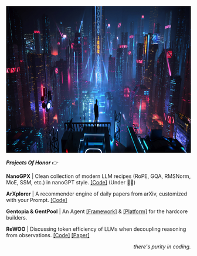 
<div align='center'>
  <img height=400 width=1000 src='https://github.com/billxbf/billxbf/blob/main/arasaka_bkgd.jpg?raw=true' />
</div>

***Projects Of Honor*** 👉 

**NanoGPX** | Clean collection of modern LLM recipes (RoPE, GQA, RMSNorm, MoE, SSM, etc.) in nanoGPT style. [[Code]](https://github.com/billxbf/nanoGPX) (Under 👷‍♂️)

**ArXplorer** | A recommender engine of daily papers from arXiv, customized with your Prompt. [[Code]](https://github.com/billxbf/arxplorer)

**Gentopia & GentPool** | An Agent [[Framework]](https://github.com/Gentopia-AI/Gentopia) & [[Platform]](https://github.com/Gentopia-AI/GentPool) for the hardcore builders.

**ReWOO** | Discussing token efficiency of LLMs when decoupling reasoning from observations. [[Code]](https://github.com/billxbf/ReWOO) [[Paper]](https://arxiv.org/abs/2305.18323#:~:text=ReWOO%3A%20Decoupling%20Reasoning%20from%20Observations%20for%20Efficient%20Augmented%20Language%20Models,-Binfeng%20Xu%2C%20Zhiyuan&text=Augmented%20Language%20Models%20(ALMs)%20blend,knowledge%20retrieval%20and%20action%20execution.)




<div align='right'>
  <i>there's purity in coding.</i>
</div>
